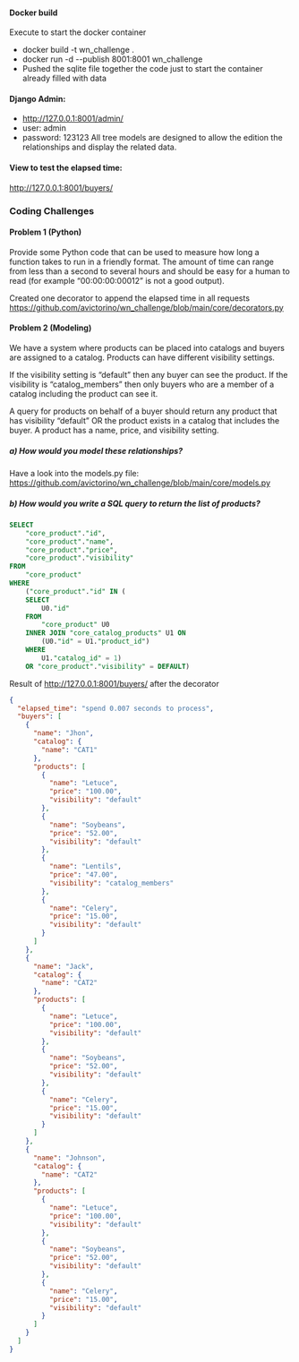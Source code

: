 
#### Docker build

Execute to start the docker container
* docker build -t wn_challenge .
* docker run -d --publish 8001:8001 wn_challenge
* Pushed the sqlite file together the code just to start the container already filled with data

#### Django Admin:
* http://127.0.0.1:8001/admin/
* user: admin
* password: 123123
All tree models are designed to allow the edition the relationships and display the related data. 

#### View to test the elapsed time:
http://127.0.0.1:8001/buyers/
 

### Coding Challenges

#### Problem 1 (Python)
Provide some Python code that can be used to measure how long a function takes to run in a friendly
format. The amount of time can range from less than a second to several hours and should be easy
for a human to read (for example “00:00:00:00012” is not a good output).

Created one decorator to append the elapsed time in all requests
https://github.com/avictorino/wn_challenge/blob/main/core/decorators.py

#### Problem 2 (Modeling)
We have a system where products can be placed into catalogs and buyers are assigned to a catalog.
Products can have different visibility settings. 

If the visibility setting is “default” then any buyer can see the product. 
If the visibility is “catalog_members” then only buyers who are a member of a catalog
including the product can see it. 

A query for products on behalf of a buyer should return any product
that has visibility “default” OR the product exists in a catalog that includes the buyer. A product has a
name, price, and visibility setting.
##### a) How would you model these relationships?

Have a look into the models.py file:
https://github.com/avictorino/wn_challenge/blob/main/core/models.py

##### b) How would you write a SQL query to return the list of products?

```sql
SELECT
	"core_product"."id",
	"core_product"."name",
	"core_product"."price",
	"core_product"."visibility"
FROM
	"core_product"
WHERE
	("core_product"."id" IN (
	SELECT
		U0."id"
	FROM
		"core_product" U0
	INNER JOIN "core_catalog_products" U1 ON
		(U0."id" = U1."product_id")
	WHERE
		U1."catalog_id" = 1)
	OR "core_product"."visibility" = DEFAULT)
```

Result of http://127.0.0.1:8001/buyers/ after the decorator
```json
{
  "elapsed_time": "spend 0.007 seconds to process",
  "buyers": [
    {
      "name": "Jhon",
      "catalog": {
        "name": "CAT1"
      },
      "products": [
        {
          "name": "Letuce",
          "price": "100.00",
          "visibility": "default"
        },
        {
          "name": "Soybeans",
          "price": "52.00",
          "visibility": "default"
        },
        {
          "name": "Lentils",
          "price": "47.00",
          "visibility": "catalog_members"
        },
        {
          "name": "Celery",
          "price": "15.00",
          "visibility": "default"
        }
      ]
    },
    {
      "name": "Jack",
      "catalog": {
        "name": "CAT2"
      },
      "products": [
        {
          "name": "Letuce",
          "price": "100.00",
          "visibility": "default"
        },
        {
          "name": "Soybeans",
          "price": "52.00",
          "visibility": "default"
        },
        {
          "name": "Celery",
          "price": "15.00",
          "visibility": "default"
        }
      ]
    },
    {
      "name": "Johnson",
      "catalog": {
        "name": "CAT2"
      },
      "products": [
        {
          "name": "Letuce",
          "price": "100.00",
          "visibility": "default"
        },
        {
          "name": "Soybeans",
          "price": "52.00",
          "visibility": "default"
        },
        {
          "name": "Celery",
          "price": "15.00",
          "visibility": "default"
        }
      ]
    }
  ]
}
```